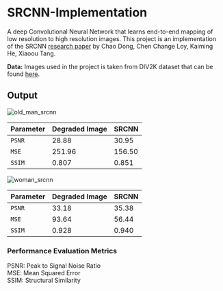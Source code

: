 # SRCNN-Implementation

A deep Convolutional Neural Network that learns end-to-end mapping of low resolution to high resolution images.
This project is an implementation of the SRCNN [research paper](https://arxiv.org/abs/1501.00092) by Chao Dong, Chen Change Loy, Kaiming He, Xiaoou Tang.

**Data:** Images used in the project is taken from DIV2K dataset that can be found [here](https://www.kaggle.com/datasets/soumikrakshit/div2k-high-resolution-images).

## Output

![old_man_srcnn](https://github.com/Amann09/SRCNN-Implementation/assets/100956289/fe999864-3bea-4a43-809b-39d0ddbf6de3)

| Parameter | Degraded Image  | SRCNN  |
| :-------- | :-------------- | :----  |
| `PSNR`    | 28.88           | 30.95  |
| `MSE`     | 251.96          | 156.50 |
| `SSIM`    | 0.807           | 0.851  |

![woman_srcnn](https://github.com/Amann09/SRCNN-Implementation/assets/100956289/e746e212-883f-45cd-8668-4ddfcbfd05a6)

| Parameter | Degraded Image  | SRCNN  |
| :-------- | :-------------- | :----  |
| `PSNR`    | 33.18           | 35.38  |
| `MSE`     | 93.64           | 56.44  |
| `SSIM`    | 0.928           | 0.940  |

### Performance Evaluation Metrics
PSNR: Peak to Signal Noise Ratio \
MSE: Mean Squared Error \
SSIM: Structural Similarity

